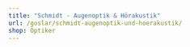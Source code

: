 ```yaml
---
title: "Schmidt - Augenoptik & Hörakustik"
url: /goslar/schmidt-augenoptik-und-hoerakustik/
shop: Optiker
---
```

